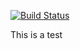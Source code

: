 [![Build Status](https://travis-ci.org/masood09/grailsblog.png)](https://travis-ci.org/masood09/grailsblog)


This is a test

